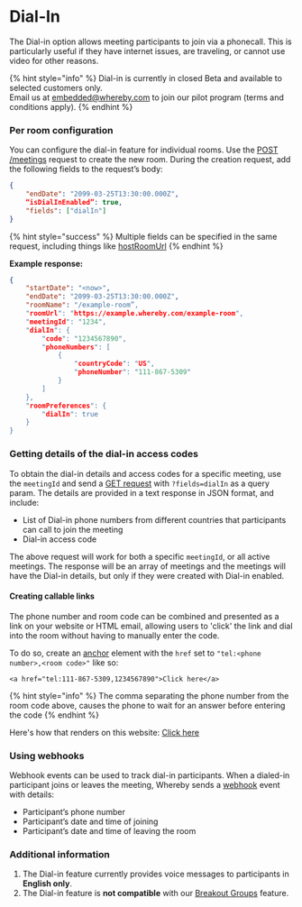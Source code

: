 # Dial-In

The Dial-in option allows meeting participants to join via a phonecall. This is particularly useful if they have internet issues, are traveling, or cannot use video for other reasons.

{% hint style="info" %}
Dial-in is currently in closed Beta and available to selected customers only.\
Email us at embedded@whereby.com to join our pilot program (terms and conditions apply).
{% endhint %}

### Per room configuration

You can configure the dial-in feature for individual rooms. Use the [POST /meetings](https://docs.whereby.com/reference/whereby-rest-api-reference/meetings) request to create the new room. During the creation request, add the following fields to the request’s body:

```json
{    
    "endDate": "2099-03-25T13:30:00.000Z",
    “isDialInEnabled”: true,
    "fields": ["dialIn"]
}
```

{% hint style="success" %}
Multiple fields can be specified in the same request, including things like [hostRoomUrl](../../reference/whereby-rest-api-reference/meetings.md)
{% endhint %}

**Example response:**

```json
{
	"startDate": "<now>",
	"endDate": "2099-03-25T13:30:00.000Z",
	"roomName": "/example-room”,
	"roomUrl": "https://example.whereby.com/example-room",
	"meetingId": "1234",
	"dialIn": {
		"code": "1234567890",
		"phoneNumbers": [
			{
				"countryCode": "US",
				"phoneNumber": "111-867-5309"
			}
		]
	},
	"roomPreferences": {
		"dialIn": true
	}
}

```

### Getting details of the dial-in access codes

To obtain the dial-in details and access codes for a specific meeting, use the `meetingId` and send a [GET request](../../reference/whereby-rest-api-reference/meetings.md#meetings-meetingid) with `?fields=dialIn` as a query param. The details are provided in a text response in JSON format, and include:

* List of Dial-in phone numbers from different countries that participants can call to join the meeting
* Dial-in access code

The above request will work for both a specific `meetingId`, or all active meetings. The response will be an array of meetings and the meetings will have the Dial-in details, but only if they were created with Dial-in enabled.

#### Creating callable links

The phone number and room code can be combined and presented as a link on your website or HTML email, allowing users to 'click' the link and dial into the room without having to manually enter the code.

To do so, create an [anchor](https://developer.mozilla.org/en-US/docs/Web/HTML/Element/a) element with the `href` set to `"tel:<phone number>,<room code>"` like so:

`<a href="tel:111-867-5309,1234567890">Click here</a>`

{% hint style="info" %}
The comma separating the phone number from the room code above, causes the phone to wait for an answer before entering the code
{% endhint %}

Here's how that renders on this website: [Click here](tel:111-867-5309,1234567890)

### Using webhooks

Webhook events can be used to track dial-in participants. When a dialed-in participant joins or leaves the meeting, Whereby sends a [webhook](https://docs.whereby.com/meeting-content-and-quality/insights-suite-and-api/webhooks#transcription-data-properties) event with details:

* Participant’s phone number
* Participant’s date and time of joining
* Participant’s date and time of leaving the room

### Additional information

1. The Dial-in feature currently provides voice messages to participants in **English only**.
2. The Dial-in feature is **not compatible** with our [Breakout Groups](https://docs.whereby.com/whereby-101/customizing-rooms/breakout-groups-with-embedded) feature.

